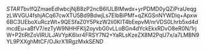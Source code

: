 $START$bvIfQZmaeEdlwbcjNjB8zP2ncB6lULBIMwdx+yrPDMD0yQZiPraUeqgzLWVGU4fshjACq67cwXTU5Bd9BdwjLs7EIbBiPMf+qZKGSnNYWDlq+Apxw6BC3UEboXuRczWt+9QESfaZ0Y5PkzW2li0KIT4bEepvM/nrVDS0Lhrb5xd4dmcdEu+aBfV7/ezTyW9NHHFKlj2oyvbG0vLLoBGn4dYckEkxRDvO8eR0N/1rjW+P2tiRtZoVIRULJAVYpK6Ixr4FRSY7N2+YaRLsKzeZX8M2PqU7x/a7LMBN9YL9PXXghMtCF/OJkrX1IRgzMxkS$END$